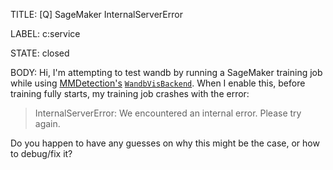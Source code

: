 TITLE:
[Q] SageMaker InternalServerError

LABEL:
c:service

STATE:
closed

BODY:
Hi, I'm attempting to test wandb by running a SageMaker training job while using [MMDetection's](https://github.com/open-mmlab/mmdetection) [`WandbVisBackend`](https://github.com/open-mmlab/mmengine/blob/main/mmengine/visualization/vis_backend.py#L329).  When I enable this, before training fully starts, my training job crashes with the error:
> InternalServerError: We encountered an internal error. Please try again.

Do you happen to have any guesses on why this might be the case, or how to debug/fix it?


